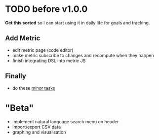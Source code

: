 TODO before v1.0.0
==================

**Get this sorted** so I can start using it in daily life for goals and tracking.

## Add Metric
 - edit metric page (code editor)
 - make metric subscribe to changes and recompute when they happen
 - finish integrating DSL into metric JS

## Finally
 - do these [minor tasks](https://github.com/liamzebedee/metric/milestones/v1.0.0%20%22ALPHA%22) 


"Beta"
======

 - implement natural language search menu on header
 - import/export CSV data
 - graphing and visualisation